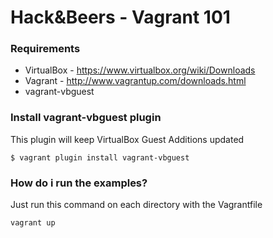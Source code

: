 # Hack&Beers - Vagrant 101 

### Requirements

* VirtualBox - https://www.virtualbox.org/wiki/Downloads
* Vagrant - http://www.vagrantup.com/downloads.html
* vagrant-vbguest

### Install vagrant-vbguest plugin 

This plugin will keep VirtualBox Guest Additions updated

```
$ vagrant plugin install vagrant-vbguest
```

### How do i run the examples?

Just run this command on each directory with the Vagrantfile

```
vagrant up
```



